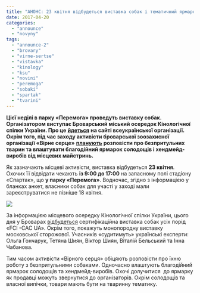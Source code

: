 ```yaml
---
title: "АНОНС: 23 квітня відбудеться виставка собак і тематичний ярмарок у Броварах"
date: 2017-04-20
categories: 
  - "announce"
  - "novyny"
tags: 
  - "announce-2"
  - "brovary"
  - "virne-sertse"
  - "vistavka"
  - "kinology"
  - "ksu"
  - "novini"
  - "peremoga"
  - "sobaki"
  - "spartak"
  - "tvarini"
---
```


**Цієї неділі в парку «Перемога» проведуть виставку собак. Організатором виступає Броварський міський осередок Кінологічної спілки України. Про це** [**йдеться**](http://uku.com.ua/shows_champ/kalend_show.html) **на сайті всеукраїнської організації. Окрім того, під час заходу активісти броварської зоозахисної організації «Вірне серце»** [**планують**](https://www.facebook.com/photo.php?fbid=10212005480030282&set=a.1750387037439.197535.1171751110&type=3&theater) **розповісти про безпритульних тварин та влаштувати благодійний ярмарок солодощів і хендмейд-виробів від місцевих майстринь.**

Як зазначають місцеві активісти, виставка відбудеться **23 квітня**. Охочих її відвідати чекають **із 9:00 до 17:00** на запасному полі стадіону «Спартак», що **у парку «Перемога»**. Водночас, згідно з інформацією у бланках анкет, власники собак для участі у заході мали зареєструватися не пізніше 18 квітня.

[![](https://mpz.brovary.org/wp-content/uploads/2017/04/sobaky-sobaka-vystavka-tvaryny-virne-sertse-afisha.jpg)](https://mpz.brovary.org/wp-content/uploads/2017/04/sobaky-sobaka-vystavka-tvaryny-virne-sertse-afisha.jpg)

За інформацією місцевого осередку Кінологічної спілки України, цього дня у Броварах [відбудеться](http://ukubrovari.com.ua/news-3.php) сертифікаційна виставка собак усіх порід «FCI -CAC UA». Окрім того, покажуть монопородну виставку московської сторожової. Учасників «судитимуть» українські експерти: Ольга Гончарук, Тетяна Шиян, Віктор Шиян, Віталій Бельський та Інна Чабанова.

Тим часом активісти «Вірного серця» обіцяють розповісти про їхню роботу з безпритульними собаками. Одночасно влаштують благодійний ярмарок солодощів та хендмейд-виробів. Охочі долучитися  до ярмарку як продавці можуть звернутися до організаторів. Окрім солодощів та власної випічки, товари мають бути на тваринну тематику.

